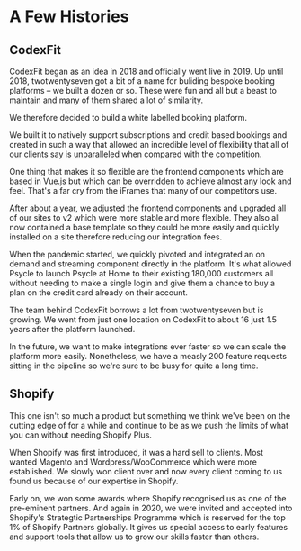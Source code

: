 # A Few Histories

## CodexFit

CodexFit began as an idea in 2018 and officially went live in 2019. Up until 2018, twotwentyseven got a bit of a name for buliding bespoke booking platforms – we built a dozen or so. These were fun and all but a beast to maintain and many of them shared a lot of similarity. 

We therefore decided to build a white labelled booking platform. 

We built it to natively support subscriptions and credit based bookings and created in such a way that allowed an incredible level of flexibility that all of our clients say is unparalleled when compared with the competition. 

One thing that makes it so flexible are the frontend components which are based in Vue.js but which can be overridden to achieve almost any look and feel. That's a far cry from the iFrames that many of our competitors use. 

After about a year, we adjusted the frontend components and upgraded all of our sites to v2 which were more stable and more flexible. They also all now contained a base template so they could be more easily and quickly installed on a site therefore reducing our integration fees. 

When the pandemic started, we quickly pivoted and integrated an on demand and streaming component directly in the platform. It's what allowed Psycle to launch Psycle at Home to their existing 180,000 customers all without needing to make a single login and give them a chance to buy a plan on the credit card already on their account. 

The team behind CodexFit borrows a lot from twotwentyseven but is growing. We went from just one location on CodexFit to about 16 just 1.5 years after the platform launched. 

In the future, we want to make integrations ever faster so we can scale the platform more easily. Nonetheless, we have a measly 200 feature requests sitting in the pipeline so we're sure to be busy for quite a long time. 

## Shopify

This one isn't so much a product but something we think we've been on the cutting edge of for a while and continue to be as we push the limits of what you can without needing Shopify Plus. 

When Shopify was first introduced, it was a hard sell to clients. Most wanted Magento and Wordpress/WooCommerce which were more established. We slowly won client over and now every client coming to us found us because of our expertise in Shopify. 

Early on, we won some awards where Shopify recognised us as one of the pre-eminent partners. And again in 2020, we were invited and accepted into Shopify's Strategtic Partnerships Programme which is reserved for the top 1% of Shopify Partners globally. It gives us special access to early features and support tools that allow us to grow our skills faster than others. 
